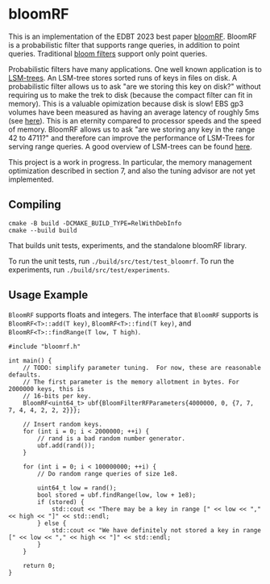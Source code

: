 # bloomRF

This is an implementation of the EDBT 2023 best paper [bloomRF](https://openproceedings.org/2023/conf/edbt/paper-190.pdf).
BloomRF is a probabilistic filter that supports range queries, in addition to point queries.  Traditional
[bloom filters](https://en.wikipedia.org/wiki/Bloom_filter) support only point queries.

Probabilistic filters have many applications.  One well known application is to [LSM-trees](https://www.cs.umb.edu/~poneil/lsmtree.pdf).
An LSM-tree stores sorted runs of keys in files on disk.  A probabilistic filter allows us to ask "are we storing this key on disk?" without requiring us to make the trek to disk (because the compact filter can fit in memory).  This is a valuable opimization because disk is slow!  EBS gp3 volumes have been measured as having an average latency of roughly 5ms (see [here](https://www.percona.com/blog/performance-of-various-ebs-storage-types-in-aws/)).  This is an eternity compared to processor speeds and the speed of memory. BloomRF allows us to ask "are we storing any key in the range 42 to 4711?" and therefore can improve the performance of LSM-Trees for serving range queries.  A good overview of LSM-trees can be found [here](https://cs-people.bu.edu/mathan/publications/icde23-tutorial.pdf).

This project is a work in progress.  In particular, the memory management optimization described in section 7,
and also the tuning advisor are not yet implemented.

## Compiling

```
cmake -B build -DCMAKE_BUILD_TYPE=RelWithDebInfo
cmake --build build
```

That builds unit tests, experiments, and the standalone bloomRF library.

To run the unit tests, run `./build/src/test/test_bloomrf`.  To run the experiments, run `./build/src/test/experiments`.

## Usage Example

`BloomRF` supports floats and integers.  The interface that `BloomRF` supports is `BloomRF<T>::add(T key)`,
`BloomRF<T>::find(T key)`, and `BloomRF<T>::findRange(T low, T high)`.

```
#include "bloomrf.h"

int main() {
    // TODO: simplify parameter tuning.  For now, these are reasonable defaults.
    // The first parameter is the memory allotment in bytes. For 2000000 keys, this is
    // 16-bits per key.
    BloomRF<uint64_t> ubf{BloomFilterRFParameters{4000000, 0, {7, 7, 7, 4, 4, 2, 2, 2}}};

    // Insert random keys.
    for (int i = 0; i < 2000000; ++i) {
        // rand is a bad random number generator.
        ubf.add(rand());
    }

    for (int i = 0; i < 100000000; ++i) {
        // Do random range queries of size 1e8.

        uint64_t low = rand();
        bool stored = ubf.findRange(low, low + 1e8);
        if (stored) {
            std::cout << "There may be a key in range [" << low << "," << high << "]" << std::endl;
        } else {
            std::cout << "We have definitely not stored a key in range [" << low << "," << high << "]" << std::endl;
        }
    }

    return 0;
}

```
